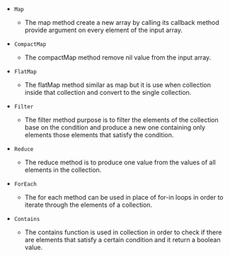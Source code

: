 

- `Map`
     -  The map method create a new array by calling its callback method provide argument on every element of the input array.

- `CompactMap`
     - The compactMap  method remove nil value from the input array.

- `FlatMap`
     - The flatMap method similar as map but it is use when collection  inside that collection and convert to the single collection.

- `Filter`
     - The filter method purpose is to filter the elements of the collection base on the condition and produce a new one containing only elements those elements that satisfy the condition.

- `Reduce`
     - The reduce method is to produce one value from the values of all elements in the collection.

- `ForEach`
     - The for each  method can be used in place of for-in loops in order to iterate through the elements of a collection.

- `Contains`
     - The contains function is used in collection in order to check if there are elements that satisfy a certain condition and it return a boolean value.

